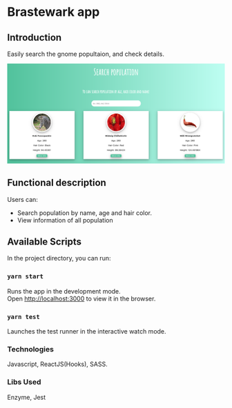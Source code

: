 # Brastewark app

## Introduction

Easily search the gnome popultaion, and check details.

![Screenshot](images/image.png)

## Functional description

Users can:

- Search population by name, age and hair color.
- View information of all population

## Available Scripts

In the project directory, you can run:

### `yarn start`

Runs the app in the development mode.<br />
Open [http://localhost:3000](http://localhost:3000) to view it in the browser.

### `yarn test`

Launches the test runner in the interactive watch mode.<br />

### Technologies

Javascript, ReactJS(Hooks), SASS.

### Libs Used

Enzyme, Jest
